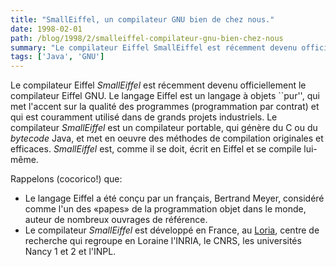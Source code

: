 ```yaml
---
title: "SmallEiffel, un compilateur GNU bien de chez nous."
date: 1998-02-01
path: /blog/1998/2/smalleiffel-compilateur-gnu-bien-chez-nous
summary: "Le compilateur Eiffel SmallEiffel est récemment devenu officiellement le compilateur Eiffel GNU."
tags: ['Java', 'GNU']
---
```


<P>
Le compilateur Eiffel <EM>SmallEiffel</EM> est récemment devenu officiellement
le compilateur Eiffel GNU. Le langage Eiffel est un langage à objets ``pur'',
qui met l'accent sur la qualité des programmes (programmation par contrat)
et qui est couramment utilisé dans de grands projets industriels.
Le compilateur <EM>SmallEiffel</EM> est un compilateur portable, qui génère
du C ou du <EM>bytecode</EM> Java, et met en oeuvre des méthodes de
compilation originales et efficaces. <EM>SmallEiffel</EM> est, comme il se
doit, écrit en Eiffel et se compile lui-même.
</P>

<P>Rappelons (cocorico!) que:
<UL>

<LI>Le langage Eiffel a été conçu par un français, Bertrand Meyer,
considéré comme l'un des «papes» de la programmation objet dans le monde,
auteur de nombreux ouvrages de référence.

<LI>Le compilateur <EM>SmallEiffel</EM> est développé en France, au <A HREF="http://www.loria.fr/">Loria</A>, centre de recherche qui regroupe
en Loraine l'INRIA, le CNRS, les universités Nancy 1 et 2 et l'INPL.

</UL>

</P>


